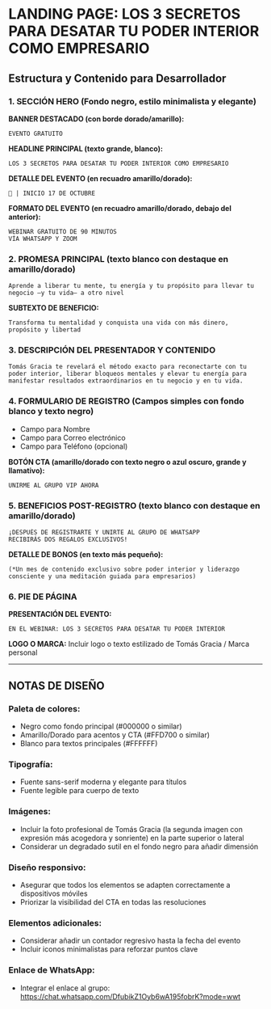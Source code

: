 # LANDING PAGE: LOS 3 SECRETOS PARA DESATAR TU PODER INTERIOR COMO EMPRESARIO

## Estructura y Contenido para Desarrollador

### 1. SECCIÓN HERO (Fondo negro, estilo minimalista y elegante)

**BANNER DESTACADO (con borde dorado/amarillo):**
```
EVENTO GRATUITO
```

**HEADLINE PRINCIPAL (texto grande, blanco):**
```
LOS 3 SECRETOS PARA DESATAR TU PODER INTERIOR COMO EMPRESARIO
```

**DETALLE DEL EVENTO (en recuadro amarillo/dorado):**
```
📅 | INICIO 17 DE OCTUBRE
```

**FORMATO DEL EVENTO (en recuadro amarillo/dorado, debajo del anterior):**
```
WEBINAR GRATUITO DE 90 MINUTOS
VÍA WHATSAPP Y ZOOM
```

### 2. PROMESA PRINCIPAL (texto blanco con destaque en amarillo/dorado)

```
Aprende a liberar tu mente, tu energía y tu propósito para llevar tu negocio —y tu vida— a otro nivel
```

**SUBTEXTO DE BENEFICIO:**
```
Transforma tu mentalidad y conquista una vida con más dinero, propósito y libertad
```

### 3. DESCRIPCIÓN DEL PRESENTADOR Y CONTENIDO

```
Tomás Gracia te revelará el método exacto para reconectarte con tu poder interior, liberar bloqueos mentales y elevar tu energía para manifestar resultados extraordinarios en tu negocio y en tu vida.
```

### 4. FORMULARIO DE REGISTRO (Campos simples con fondo blanco y texto negro)

* Campo para Nombre
* Campo para Correo electrónico 
* Campo para Teléfono (opcional)

**BOTÓN CTA (amarillo/dorado con texto negro o azul oscuro, grande y llamativo):**
```
UNIRME AL GRUPO VIP AHORA
```

### 5. BENEFICIOS POST-REGISTRO (texto blanco con destaque en amarillo/dorado)

```
¡DESPUÉS DE REGISTRARTE Y UNIRTE AL GRUPO DE WHATSAPP
RECIBIRÁS DOS REGALOS EXCLUSIVOS!
```

**DETALLE DE BONOS (en texto más pequeño):**
```
(*Un mes de contenido exclusivo sobre poder interior y liderazgo consciente y una meditación guiada para empresarios)
```

### 6. PIE DE PÁGINA

**PRESENTACIÓN DEL EVENTO:**
```
EN EL WEBINAR: LOS 3 SECRETOS PARA DESATAR TU PODER INTERIOR
```

**LOGO O MARCA:**
Incluir logo o texto estilizado de Tomás Gracia / Marca personal

---

## NOTAS DE DISEÑO

### Paleta de colores:
- Negro como fondo principal (#000000 o similar)
- Amarillo/Dorado para acentos y CTA (#FFD700 o similar)
- Blanco para textos principales (#FFFFFF)

### Tipografía:
- Fuente sans-serif moderna y elegante para títulos
- Fuente legible para cuerpo de texto

### Imágenes:
- Incluir la foto profesional de Tomás Gracia (la segunda imagen con expresión más acogedora y sonriente) en la parte superior o lateral
- Considerar un degradado sutil en el fondo negro para añadir dimensión

### Diseño responsivo:
- Asegurar que todos los elementos se adapten correctamente a dispositivos móviles
- Priorizar la visibilidad del CTA en todas las resoluciones

### Elementos adicionales:
- Considerar añadir un contador regresivo hasta la fecha del evento
- Incluir iconos minimalistas para reforzar puntos clave

### Enlace de WhatsApp:
- Integrar el enlace al grupo: https://chat.whatsapp.com/DfubikZ1Oyb6wA195fobrK?mode=wwt
